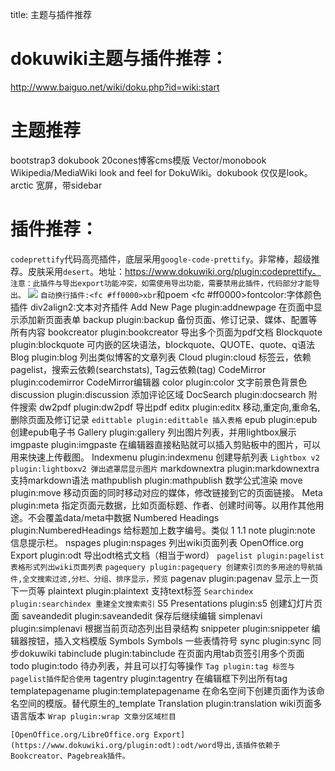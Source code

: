 title: 主题与插件推荐 

# dokuwiki主题与插件推荐： 

http://www.baiguo.net/wiki/doku.php?id=wiki:start

#  主题推荐 
<wrap em>bootstrap3
dokubook
20cones博客cms模版
</wrap>
Vector/monobook Wikipedia/MediaWiki look and feel for DokuWiki。dokubook 仅仅是look。
arctic 宽屏，带sidebar

#  插件推荐： 
` codeprettify `代码高亮插件，底层采用` google-code-prettify `。非常棒，超级推荐。皮肤采用` desert `。地址：https://www.dokuwiki.org/plugin:codeprettify。
` 注意：此插件与导出export功能冲突，如需使用导出功能，需要禁用此插件，代码部分才能导出。 `
![](/data/dokuwiki/dokuwikilearn/pasted/20150903-025502.png)
` 自动换行插件:<fc #ff0000>xbr `和poem</wrap>
<fc #ff0000>fontcolor:字体颜色插件
div2align2:文本对齐插件</fc>
Add New Page plugin:addnewpage 在页面中显示添加新页面表单
backup plugin:backup 备份页面、修订记录、媒体、配置等所有内容
<wrap hi>bookcreator plugin:bookcreator 导出多个页面为pdf文档
Blockquote plugin:blockquote 可内嵌的区块语法，blockquote、QUOTE、quote、q语法</wrap>
Blog plugin:blog 列出类似博客的文章列表
Cloud plugin:cloud 标签云，依赖pagelist，搜索云依赖(searchstats), Tag云依赖(tag)
<wrap em>CodeMirror plugin:codemirror CodeMirror编辑器
color plugin:color 文字前景色背景色</wrap>
discussion plugin:discussion 添加评论区域
DocSearch plugin:docsearch 附件搜索
dw2pdf plugin:dw2pdf 导出pdf
editx plugin:editx 移动,重定向,重命名,删除页面及修订记录
` edittable plugin:edittable 插入表格 `
epub plugin:epub 创建epub电子书
<wrap em><wrap hi>Gallery plugin:gallery 列出图片列表，并用lightbox展示
imgpaste plugin:imgpaste 在编辑器直接粘贴就可以插入剪贴板中的图片，可以用来快速上传截图。</wrap></wrap>
Indexmenu plugin:indexmenu 创建导航列表
` Lightbox v2 plugin:lightboxv2 弹出遮罩层显示图片 `
markdownextra plugin:markdownextra 支持markdown语法
mathpublish plugin:mathpublish 数学公式渲染
move plugin:move 移动页面的同时移动对应的媒体，修改链接到它的页面链接。
Meta plugin:meta 指定页面元数据，比如页面标题、作者、创建时间等。以用作其他用途。不会覆盖data/meta中数据
Numbered Headings plugin:NumberedHeadings 给标题加上数字编号。类似 1 1.1
note plugin:note 信息提示栏。
nspages plugin:nspages 列出wiki页面列表
OpenOffice.org Export plugin:odt 导出odt格式文档（相当于word）
` pagelist plugin:pagelist 表格形式列出wiki页面列表 `
` pagequery plugin:pagequery 创建索引页的多用途的导航插件,全文搜索过滤,分栏、分组、排序显示，预览 `
pagenav plugin:pagenav 显示上一页下一页等
plaintext plugin:plaintext 支持text标签
` Searchindex plugin:searchindex 重建全文搜索索引 `
S5 Presentations plugin:s5 创建幻灯片页面
saveandedit plugin:saveandedit 保存后继续编辑
simplenavi plugin:simplenavi 根据当前页动态列出目录结构
snippeter plugin:snippeter 编辑器按钮，插入文档模版
Symbols Symbols 一些表情符号
sync plugin:sync 同步dokuwiki
tabinclude plugin:tabinclude 在页面内用tab页签引用多个页面
todo plugin:todo 待办列表，并且可以打勾等操作
` Tag plugin:tag 标签与pagelist插件配合使用 `
tagentry plugin:tagentry 在编辑框下列出所有tag
templatepagename plugin:templatepagename 在命名空间下创建页面作为该命名空间的模版。替代原生的_template
Translation plugin:translation wiki页面多语言版本
` Wrap plugin:wrap 文章分区域栏目 `

` [OpenOffice.org/LibreOffice.org Export](https://www.dokuwiki.org/plugin:odt):odt/word导出,该插件依赖于Bookcreator、Pagebreak插件。 `


